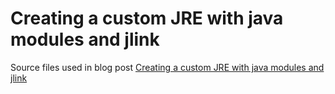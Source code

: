 # Creating a custom JRE with java modules and jlink

Source files used in blog post [Creating a custom JRE with java modules and jlink]()
